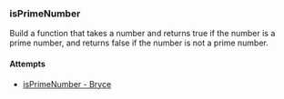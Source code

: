 ### isPrimeNumber

Build a function that takes a number and returns true if the number is a prime number, and returns false if the number is not a prime number.

#### Attempts

 - [isPrimeNumber - Bryce](./bryceIsPrimeNumber.js)
